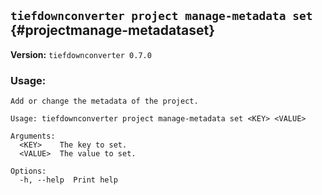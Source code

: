 ## `tiefdownconverter project manage-metadata set` {#projectmanage-metadataset}

**Version:** `tiefdownconverter 0.7.0`

### Usage:
```
Add or change the metadata of the project.

Usage: tiefdownconverter project manage-metadata set <KEY> <VALUE>

Arguments:
  <KEY>    The key to set.
  <VALUE>  The value to set.

Options:
  -h, --help  Print help
```

